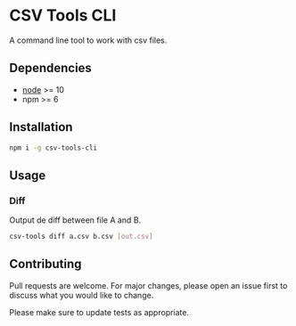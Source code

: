 # CSV Tools CLI

A command line tool to work with csv files.
## Dependencies

- [node](https://nodejs.org/en/) >= 10
- npm >= 6

## Installation

```bash
npm i -g csv-tools-cli
```

## Usage

### Diff
Output de diff between file A and B.

```bash
csv-tools diff a.csv b.csv [out.csv]
```

## Contributing
Pull requests are welcome. For major changes, please open an issue first to discuss what you would like to change.

Please make sure to update tests as appropriate.
